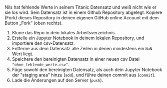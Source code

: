Nils hat fehlende Werte in seinem Titanic Datensatz und weiß nicht wie er sie los wird. Sein Datensatz ist in einem Github Repository abgelegt. Kopiere (Fork) dieses Repository in deinen eigenen GitHub online Account mit dem Button „Fork“ (oben rechts).

1. Klone das Repo in dein lokales Arbeitsverzeichnis.
2. Erstelle ein Jupyter Notebook in deinem lokalen Repository, und importiere den csv-Datensatz.
3. Entferne aus dem Datensatz alle Zeilen in denen mindestens ein `NaN` Wert liegt.
4. Speichere den bereinigten Datensatz in einer neuen csv Datei `"ohne_fehlende_werte.csv"`.
5. Füge sowohl den bereinigten Datensatz, als auch dein Jupyter Notebook der "staging area" hinzu (`add`), und führe deinen commit aus (`commit`).
6. Lade die Änderungen auf den Server (`push`).
